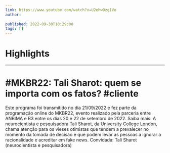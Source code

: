 ```yaml
---
link: https://www.youtube.com/watch?v=U2ehw9zgIVo
author: 
   
published: 2022-09-30T10:29:00
tags: []
---
```

# Highlights


---
# #MKBR22: Tali Sharot: quem se importa com os fatos? #cliente
Este programa foi transmitido no dia 21/09/2022 e fez parte da programação online do MKBR22, evento realizado pela parceria entre ANBIMA e B3 entre os dias 20 e 22 de setembro de 2022. Saiba mais: A neurocientista e pesquisadora Tali Sharot, da University College London, chama atenção para os vieses otimistas que tendem a prevalecer no momento da tomada de decisão e que podem levar as pessoas a ignorar a racionalidade e acreditar em fake news. Convidada: Tali Sharot (neurocientista e pesquisadora)